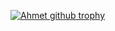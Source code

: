 
[![Ahmet github trophy](https://github-profile-trophy.vercel.app/?username=ahmetyags&row=1)](https://github.com/ryo-ma/github-profile-trophy)
